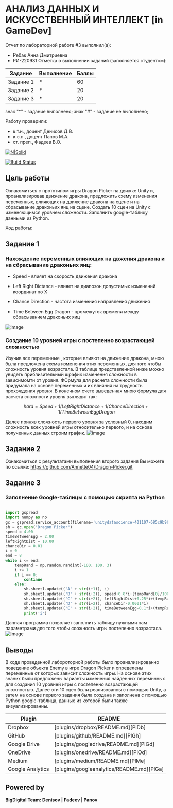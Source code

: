 # АНАЛИЗ ДАННЫХ И ИСКУССТВЕННЫЙ ИНТЕЛЛЕКТ [in GameDev]
Отчет по лабораторной работе #3 выполнил(а):
- Ребак Анна Дмитриевна
- РИ-220931
Отметка о выполнении заданий (заполняется студентом):

| Задание | Выполнение | Баллы |
| ------ | ------ | ------ |
| Задание 1 | * | 60 |
| Задание 2 | * | 20 |
| Задание 3 | * | 20 |

знак "*" - задание выполнено; знак "#" - задание не выполнено;

Работу проверили:
- к.т.н., доцент Денисов Д.В.
- к.э.н., доцент Панов М.А.
- ст. преп., Фадеев В.О.

[![N|Solid](https://cldup.com/dTxpPi9lDf.thumb.png)](https://nodesource.com/products/nsolid)

[![Build Status](https://travis-ci.org/joemccann/dillinger.svg?branch=master)](https://travis-ci.org/joemccann/dillinger)


## Цель работы
Ознакомиться с прототипом игры Dragon Picker на движке Unity и, проанализировав движение дракона, предложить схему изменения переменных, влияющих на движение дракона на сцене и на сбрасывание драконьих яиц на сцене. Создать 10 сцен на Unity с изменяющимся уровнем сложности. Заполнить google-таблицу данными из Python. 

Ход работы:
## Задание 1
### Нахождение переменных влияющих на двжения дракона и на сбрасывание драконьих яиц:
- Speed - влияет на скорость движения дракона 
- Left Right Dictance -  влияет на диапозон допустимых изменений координат по X
- Chance Direction - частота изменения направления движения

- Time Between Egg Dragon - промежуток времени между сбрасыванием драконьих яиц

![image](https://github.com/Annette04/Data-analysis-and-artificial-intelligence/assets/128488854/4aa03cfc-2249-47d2-97fa-eb75ceb5a64d)

### Создание 10 уровней игры с постепенно возрастающей сложностью
Изучив все переменные , которые влияют на движение дракона, мною была предложена схема изменения этих переменных, для того чтобы сложность уровня возрастала. В таблице представленной ниже можно увидеть приблизительный шрафик изменения сложности в зависимомти от уровня. ФОрмула для расчета сложности была придумала на основе переменных и их влияния на трудность прохождения уровня. В конечном счете выведенная мною формула для расчета сложности уровня выглядит так:

```math
hard = Speed + 1/Left Right Dictance + 1/Chance Direction + 1/Time Between Egg Dragon
```

Далее приняв сложность первого уровня за условный 0, находим сложность всех уровней игры относительно первого, и на основе полученных данных строим график.
![image](https://github.com/Annette04/Data-analysis-and-artificial-intelligence/assets/128488854/7fbc75be-ce1c-403a-ba72-ebabd1c2f4c0)

## Задание 2
Ознакомиться с результатами выполнения второго задания Вы можете по ссылке: https://github.com/Annette04/Dragon-Picker.git

## Задание 3
### Заполнение Google-таблицы с помощью скрипта на Python 
```py

import gspread
import numpy as np
gc = gspread.service_account(filename='unitydatascience-401107-685c9b966d1c.json')
sh = gc.open("Dragon Picker")
speed = 4.00
timeBetweenEgg = 2.00
leftRightDist = 10.00
chanceDir = 0.01
i = 0
end = 8
while i <= end:   
    tempRand = np.random.randint(-100, 100, 3)    
    i += 1
    if i == 0:
        continue
    else:
        sh.sheet1.update(('A' + str(i+1)), i)
        sh.sheet1.update(('B' + str(i+2)), speed+0.8*i+(tempRand[0]/1000))
        sh.sheet1.update(('C' + str(i+2)), leftRightDist+0.25*i+(tempRand[2]/1000))
        sh.sheet1.update(('D' + str(i+2)), chanceDir-0.0001*i)
        sh.sheet1.update(('E' + str(i+2)), timeBetweenEgg-0.1*i+(tempRand[1]/1000))
        print('i')
```
Данная программа позволяет заполнить таблицу нужными нам параметрами для того чтобы сложность игры постепенно возрастала.
![image](https://github.com/Annette04/Data-analysis-and-artificial-intelligence/assets/128488854/c8e7fe08-3295-4a50-a116-f1778212ccf7)

## Выводы
В ходе проведенной лабороторной работы было проанализированно поведение объекта Enemy в игре Dragon Picker и определены переменные от которых зависит сложность игры. На основе этих знаних были предложены варианты изменения найденных перемннных для создания 10 уровней игры с постепенно возрастающей сложностью. Далее эти 10 сцен были реализованны с помощью Unity, а затем на основе первого задания была создана и заполнена с помощью Python google-таблица, данные из которой были также визуализированны.

| Plugin | README |
| ------ | ------ |
| Dropbox | [plugins/dropbox/README.md][PlDb] |
| GitHub | [plugins/github/README.md][PlGh] |
| Google Drive | [plugins/googledrive/README.md][PlGd] |
| OneDrive | [plugins/onedrive/README.md][PlOd] |
| Medium | [plugins/medium/README.md][PlMe] |
| Google Analytics | [plugins/googleanalytics/README.md][PlGa] |

## Powered by

**BigDigital Team: Denisov | Fadeev | Panov**
